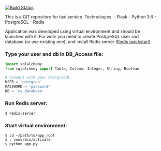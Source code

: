 [![Build Status](https://travis-ci.org/Stupnitskiy/TaxiService.svg?branch=master)](https://travis-ci.org/Stupnitskiy/TaxiService)


This is a GIT repository for taxi service.
Technologies:
	- Flask
	- Python 3.6
	- PostgreSQL
	- Redis

Application was developed using virtual environment and should be launched with it. For work you need to create PostgreSQL user and database (or use existing one), and install Redis server ([Redis quickstart](https://redis.io/topics/quickstart)).

### Type your user and db in DB_Access file:


```python
import sqlalchemy
from sqlalchemy import Table, Column, Integer, String, Boolean

# Connect with your PostgreSQL
USER = 'postgres'
PASSWORD = 'password'
DB = 'my_database'
```

### Run Redis server:

```
$ redis-server
```

### Start virtual environment:

```
$ cd ~/path/to/app_root
$ . venv/bin/activate
$ python app.py
```
